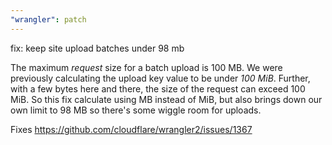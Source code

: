 ```yaml
---
"wrangler": patch
---
```


fix: keep site upload batches under 98 mb

The maximum _request_ size for a batch upload is 100 MB. We were previously calculating the upload key value to be under _100 MiB_. Further, with a few bytes here and there, the size of the request can exceed 100 MiB. So this fix calculate using MB instead of MiB, but also brings down our own limit to 98 MB so there's some wiggle room for uploads.

Fixes https://github.com/cloudflare/wrangler2/issues/1367
